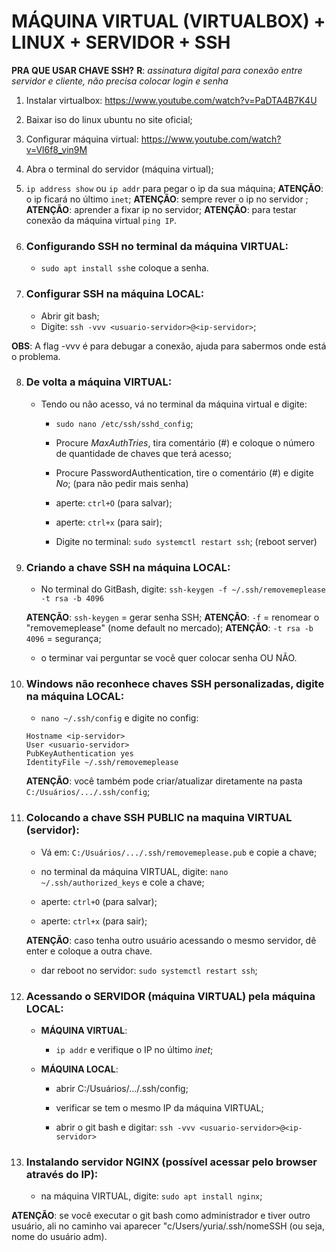# MÁQUINA VIRTUAL (VIRTUALBOX) + LINUX + SERVIDOR + SSH

**PRA QUE USAR CHAVE SSH?**
**R**: *assinatura digital para conexão entre servidor e cliente, não precisa colocar login e senha*

1. Instalar virtualbox: https://www.youtube.com/watch?v=PaDTA4B7K4U
2. Baixar iso do linux ubuntu no site oficial;
3. Configurar máquina virtual: https://www.youtube.com/watch?v=Vl6f8_vin9M
4. Abra o terminal do servidor (máquina virtual);

5. `ip address show` ou `ip addr` para pegar o ip da sua máquina;
   **ATENÇÃO**: o ip ficará no último `inet`;
   **ATENÇÃO**: sempre rever o ip no servidor ;
   **ATENÇÃO**: aprender a fixar ip no servidor;
   **ATENÇÃO**: para testar conexão da máquina virtual `ping IP`.

6. ### Configurando SSH no terminal da máquina VIRTUAL:
   - `sudo apt install ssh`e coloque a senha.

7. ### Configurar SSH na máquina LOCAL:
   - Abrir git bash;
   - Digite: `ssh -vvv <usuario-servidor>@<ip-servidor>`;

**OBS**: A flag -vvv é para debugar a conexão, ajuda para sabermos onde está o problema.

8. ### De volta a máquina VIRTUAL:
   - Tendo ou não acesso, vá no terminal da máquina virtual e digite:
     - `sudo nano /etc/ssh/sshd_config`;

     - Procure _MaxAuthTries_, tira comentário (#) e coloque o número de quantidade de chaves que terá acesso;
     - Procure PasswordAuthentication, tire o comentário (#) e digite _No_; (para não pedir mais senha)

     - aperte: `ctrl+O` (para salvar);
     - aperte: `ctrl+x` (para sair);

     - Digite no terminal: `sudo systemctl restart ssh`; (reboot server)

9. ### Criando a chave SSH na máquina LOCAL:
   - No terminal do GitBash, digite:
     `ssh-keygen -f ~/.ssh/removemeplease -t rsa -b 4096`

   **ATENÇÃO**: `ssh-keygen` = gerar senha SSH;
   **ATENÇÃO**: `-f` = renomear o "removemeplease" (nome default no mercado);
   **ATENÇÃO**: `-t rsa -b 4096` = segurança;

   - o terminar vai perguntar se você quer colocar senha OU NÃO.

10. ### Windows não reconhece chaves SSH personalizadas, digite na máquina LOCAL:
    - `nano ~/.ssh/config` e digite no config:

    ```
    Hostname <ip-servidor>
    User <usuario-servidor>
    PubKeyAuthentication yes
    IdentityFile ~/.ssh/removemeplease
    ```

    **ATENÇÃO**: você também pode criar/atualizar diretamente na pasta `C:/Usuários/.../.ssh/config`;

11. ### Colocando a chave SSH PUBLIC na maquina VIRTUAL (servidor):
    - Vá em: `C:/Usuários/.../.ssh/removemeplease.pub` e copie a chave;

    - no terminal da máquina VIRTUAL, digite: `nano ~/.ssh/authorized_keys` e cole a chave;

    - aperte: `ctrl+O` (para salvar);
    - aperte: `ctrl+x` (para sair);

    **ATENÇÃO**: caso tenha outro usuário acessando o mesmo servidor, dê enter e coloque a outra chave.

    - dar reboot no servidor: `sudo systemctl restart ssh`;

12. ### Acessando o SERVIDOR (máquina VIRTUAL) pela máquina LOCAL:
    - **MÁQUINA VIRTUAL**:
      - `ip addr` e verifique o IP no último _inet_;

    - **MÁQUINA LOCAL**:
      - abrir C:/Usuários/.../.ssh/config;
      - verificar se tem o mesmo IP da máquina VIRTUAL;

      - abrir o git bash e digitar: `ssh -vvv <usuario-servidor>@<ip-servidor>`

13. ### Instalando servidor NGINX (possível acessar pelo browser através do IP):
    - na máquina VIRTUAL, digite: `sudo apt install nginx`;



**ATENÇÃO**: se você executar o git bash como administrador e tiver outro usuário, ali no caminho vai aparecer "c/Users/yuria/.ssh/nomeSSH (ou seja, nome do usuário adm).
